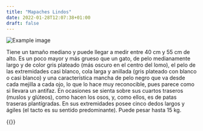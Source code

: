 ```yaml
---
title: "Mapaches Lindos"
date: 2022-01-28T12:07:38+01:00
draft: false
---
```


![Example image](/hugo/mapache.jpg)

Tiene un tamaño mediano y puede llegar a medir entre 40 cm y 55 cm de alto. Es un poco mayor y más grueso que un gato, de pelo medianamente largo y de color gris plateado (más oscuro en el centro del lomo), el pelo de las extremidades casi blanco, cola larga y anillada (gris plateado con blanco o casi blanco) y una característica mancha de pelo negro que va desde cada mejilla a cada ojo, lo que lo hace muy reconocible, pues parece como si llevara un antifaz. En ocasiones se sienta sobre sus cuartos traseros (muslos y glúteos), como hacen los osos, y, como ellos, es de patas traseras plantígradas. En sus extremidades posee cinco dedos largos y ágiles (el tacto es su sentido predominante). Puede pesar hasta 15 kg.

{{<youtube oL2w73Zhiyw>}}
